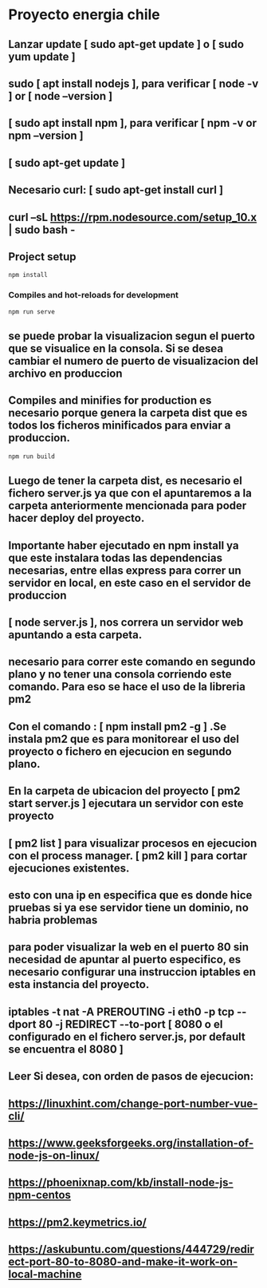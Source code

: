 # Proyecto energia chile

## Lanzar update [ sudo apt-get update ] o [ sudo yum update ]

## sudo [ apt install nodejs ], para verificar [ node -v ] or [ node –version ]

## [ sudo apt install npm ], para verificar [ npm -v or npm –version ]

## [ sudo apt-get update ]

## Necesario curl: [ sudo apt-get install curl ]

## curl –sL https://rpm.nodesource.com/setup_10.x | sudo bash -

## Project setup
```
npm install
```

### Compiles and hot-reloads for development
```
npm run serve
```

## se puede probar la visualizacion segun el puerto que se visualice en la consola. Si se desea cambiar el numero de puerto de visualizacion del archivo en produccion 

## Compiles and minifies for production es necesario porque genera la carpeta dist que es todos los ficheros minificados para enviar a produccion.
```
npm run build 
```

## Luego de tener la carpeta dist, es necesario el fichero server.js ya que con el apuntaremos a la carpeta anteriormente mencionada para poder hacer deploy del proyecto. 

## Importante haber ejecutado en npm install ya que este instalara todas las dependencias necesarias, entre ellas express para correr un servidor en local, en este caso en el servidor de produccion

## [ node server.js ], nos correra un servidor web apuntando a esta carpeta. 

## necesario para correr este comando en segundo plano y no tener una consola corriendo este comando. Para eso se hace el uso de la libreria pm2

## Con el comando : [ npm install pm2 -g ] .Se instala pm2 que es para monitorear el uso del proyecto o fichero en ejecucion en segundo plano.  

## En la carpeta de ubicacion del proyecto [ pm2 start server.js ] ejecutara un servidor con este proyecto 

## [ pm2 list ] para visualizar procesos en ejecucion con el process manager.  [ pm2 kill ] para cortar ejecuciones existentes.

## esto con una ip en especifica que es donde hice pruebas si ya ese servidor tiene un dominio, no habria problemas 

## para poder visualizar la web en el puerto 80 sin necesidad de apuntar al puerto especifico, es necesario configurar una instruccion iptables en esta instancia del proyecto. 

## iptables -t nat -A PREROUTING -i eth0 -p tcp --dport 80 -j REDIRECT --to-port [ 8080 o el configurado en el fichero server.js, por default se encuentra el 8080 ]

## Leer Si desea, con orden de pasos de ejecucion:

## https://linuxhint.com/change-port-number-vue-cli/
## https://www.geeksforgeeks.org/installation-of-node-js-on-linux/
## https://phoenixnap.com/kb/install-node-js-npm-centos 
## https://pm2.keymetrics.io/ 
## https://askubuntu.com/questions/444729/redirect-port-80-to-8080-and-make-it-work-on-local-machine
